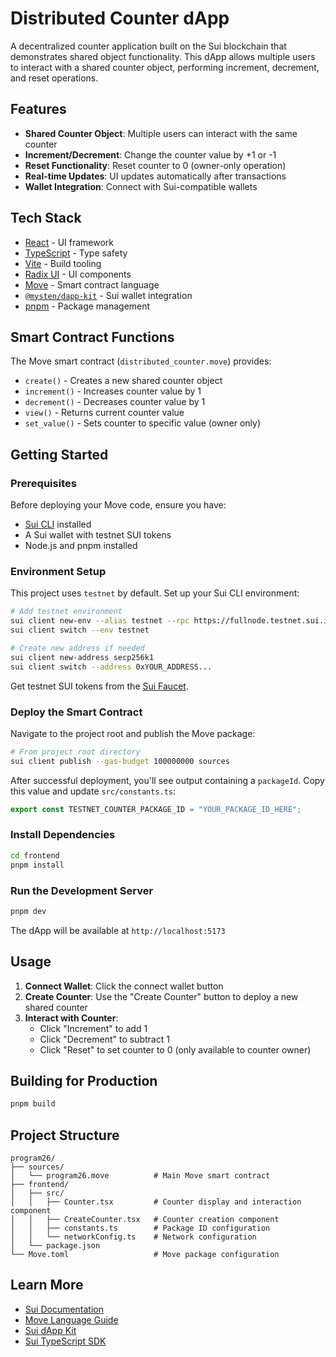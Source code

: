 # Distributed Counter dApp

A decentralized counter application built on the Sui blockchain that demonstrates shared object functionality. This dApp allows multiple users to interact with a shared counter object, performing increment, decrement, and reset operations.

## Features

- **Shared Counter Object**: Multiple users can interact with the same counter
- **Increment/Decrement**: Change the counter value by +1 or -1
- **Reset Functionality**: Reset counter to 0 (owner-only operation)
- **Real-time Updates**: UI updates automatically after transactions
- **Wallet Integration**: Connect with Sui-compatible wallets

## Tech Stack

- [React](https://react.dev/) - UI framework
- [TypeScript](https://www.typescriptlang.org/) - Type safety
- [Vite](https://vitejs.dev/) - Build tooling
- [Radix UI](https://www.radix-ui.com/) - UI components
- [Move](https://docs.sui.io/concepts/sui-move-concepts) - Smart contract language
- [`@mysten/dapp-kit`](https://sdk.mystenlabs.com/dapp-kit) - Sui wallet integration
- [pnpm](https://pnpm.io/) - Package management

## Smart Contract Functions

The Move smart contract (`distributed_counter.move`) provides:
- `create()` - Creates a new shared counter object
- `increment()` - Increases counter value by 1
- `decrement()` - Decreases counter value by 1
- `view()` - Returns current counter value
- `set_value()` - Sets counter to specific value (owner only)

## Getting Started

### Prerequisites

Before deploying your Move code, ensure you have:
- [Sui CLI](https://docs.sui.io/build/install) installed
- A Sui wallet with testnet SUI tokens
- Node.js and pnpm installed

### Environment Setup

This project uses `testnet` by default. Set up your Sui CLI environment:

```bash
# Add testnet environment
sui client new-env --alias testnet --rpc https://fullnode.testnet.sui.io:443
sui client switch --env testnet

# Create new address if needed
sui client new-address secp256k1
sui client switch --address 0xYOUR_ADDRESS...
```

Get testnet SUI tokens from the [Sui Faucet](https://faucet.sui.io).

### Deploy the Smart Contract

Navigate to the project root and publish the Move package:

```bash
# From project root directory
sui client publish --gas-budget 100000000 sources
```

After successful deployment, you'll see output containing a `packageId`. Copy this value and update `src/constants.ts`:

```ts
export const TESTNET_COUNTER_PACKAGE_ID = "YOUR_PACKAGE_ID_HERE";
```

### Install Dependencies

```bash
cd frontend
pnpm install
```

### Run the Development Server

```bash
pnpm dev
```

The dApp will be available at `http://localhost:5173`

## Usage

1. **Connect Wallet**: Click the connect wallet button
2. **Create Counter**: Use the "Create Counter" button to deploy a new shared counter
3. **Interact with Counter**: 
   - Click "Increment" to add 1
   - Click "Decrement" to subtract 1
   - Click "Reset" to set counter to 0 (only available to counter owner)

## Building for Production

```bash
pnpm build
```

## Project Structure

```
program26/
├── sources/
│   └── program26.move          # Main Move smart contract
├── frontend/
│   ├── src/
│   │   ├── Counter.tsx         # Counter display and interaction component
│   │   ├── CreateCounter.tsx   # Counter creation component
│   │   ├── constants.ts        # Package ID configuration
│   │   └── networkConfig.ts    # Network configuration
│   └── package.json
└── Move.toml                   # Move package configuration
```

## Learn More

- [Sui Documentation](https://docs.sui.io/)
- [Move Language Guide](https://docs.sui.io/concepts/sui-move-concepts)
- [Sui dApp Kit](https://sdk.mystenlabs.com/dapp-kit)
- [Sui TypeScript SDK](https://sdk.mystenlabs.com/typescript)
